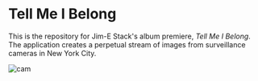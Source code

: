 # Tell Me I Belong

This is the repository for Jim-E Stack's album premiere, _Tell Me I Belong_. The application creates a perpetual stream of images from surveillance cameras in New York City.

![cam](http://207.251.86.238/cctv360.jpg)
